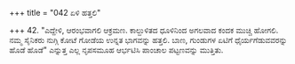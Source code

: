 +++
title = "042 ಏಳಿ ಹತ್ತಲಿ"

+++
42. "ಎದ್ದೇಳಿ, ಆರಂಭವಾಗಲಿ ಆಕ್ರಮಣ. ಕಾಲ್ದುಳಿತದ ಧೂಳಿನಿಂದ ಅಗಲವಾದ ಕಂದಕ  ಮುಚ್ಚಿ ಹೋಗಲಿ. ನಮ್ಮ ಸೈನಿಕರು ನುಗ್ಗಿ ಕೋಟೆ ಗೋಡೆಯ ಉನ್ನತ ಭಾಗವನ್ನು ಹತ್ತಲಿ. ಬಾಣ, ಗುಂಡುಗಳ ಏಟಿಗೆ ಧೈರ್ಯಗೆಡುವವರನ್ನು ಹೊಡೆ ಹೊಡೆ" ಎನ್ನುತ್ತ ಎಲ್ಲ ನೃಪಸಮೂಹ ಆರ್ಭಟಿಸಿ ಪಾಂಚಾಲ ಪಟ್ಟಣವನ್ನು ಮುತ್ತಿತು.